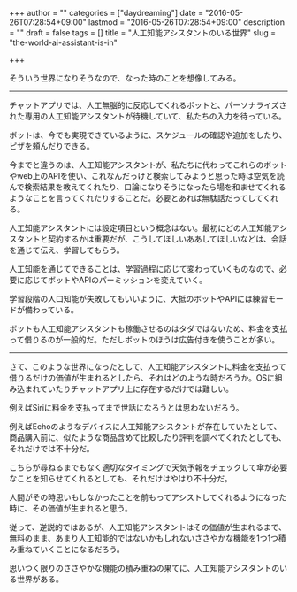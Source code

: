+++
author = ""
categories = ["daydreaming"]
date = "2016-05-26T07:28:54+09:00"
lastmod = "2016-05-26T07:28:54+09:00"
description = ""
draft = false
tags = []
title = "人工知能アシスタントのいる世界"
slug = "the-world-ai-assistant-is-in"

+++

そういう世界になりそうなので、なった時のことを想像してみる。

----

チャットアプリでは、人工無脳的に反応してくれるボットと、パーソナライズされた専用の人工知能アシスタントが待機していて、私たちの入力を待っている。

ボットは、今でも実現できているように、スケジュールの確認や追加をしたり、ピザを頼んだりできる。

今までと違うのは、人工知能アシスタントが、私たちに代わってこれらのボットやweb上のAPIを使い、これなんだっけと検索してみようと思った時は空気を読んで検索結果を教えてくれたり、口論になりそうになったら場を和ませてくれるようなことを言ってくれたりすることだ。必要とあれば無駄話だってしてくれる。

人工知能アシスタントには設定項目という概念はない。最初にどの人工知能アシスタントと契約するかは重要だが、こうしてほしいああしてほしいなどは、会話を通じて伝え、学習してもらう。

人工知能を通じてできることは、学習過程に応じて変わっていくものなので、必要に応じてボットやAPIのパーミッションを変えていく。

学習段階の人口知能が失敗してもいいように、大抵のボットやAPIには練習モードが備わっている。

ボットも人工知能アシスタントも稼働させるのはタダではないため、料金を支払って借りるのが一般的だ。ただしボットのほうは広告付きを使うことが多い。

----

さて、このような世界になったとして、人工知能アシスタントに料金を支払って借りるだけの価値が生まれるとしたら、それはどのような時だろうか。OSに組み込まれていたりチャットアプリ上に存在するだけでは難しい。

例えばSiriに料金を支払ってまで世話になろうとは思わないだろう。

例えばEchoのようなデバイスに人工知能アシスタントが存在していたとして、商品購入前に、似たような商品含めて比較したり評判を調べてくれたとしても、それだけでは不十分だ。

こちらが尋ねるまでもなく適切なタイミングで天気予報をチェックして傘が必要なことを知らせてくれるとしても、それだけはやはり不十分だ。

人間がその時思いもしなかったことを前もってアシストしてくれるようになった時に、その価値が生まれると思う。

従って、逆説的ではあるが、人工知能アシスタントはその価値が生まれるまで、無料のまま、あまり人工知能的ではないかもしれないささやかな機能を1つ1つ積み重ねていくことになるだろう。

思いつく限りのささやかな機能の積み重ねの果てに、人工知能アシスタントのいる世界がある。
